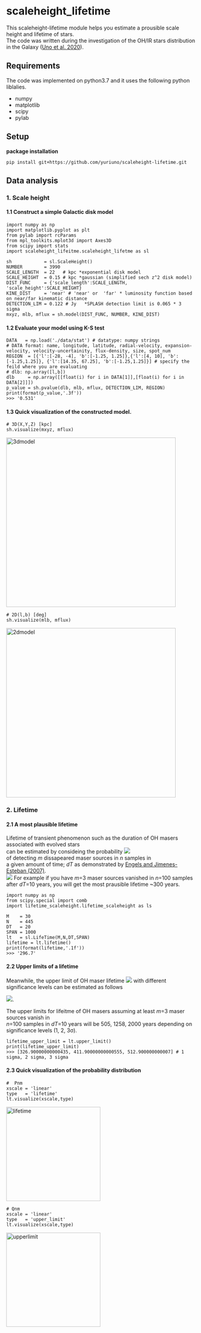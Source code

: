 # scaleheight_lifetime

This scaleheight-lifetime module helps you estimate a prousible scale height and lifetime of stars.<br>
The code was written during the investigation of the OH/IR stars distribution in the Galaxy ([Uno et al. 2020]()).
## Requirements
The code was implemented on python3.7 and it uses the following python liblalies. 
- numpy
- matplotlib
- scipy
- pylab
## Setup
**package installation**

`pip install git+https://github.com/yuriuno/scaleheight-lifetime.git`

## Data analysis

### 1. Scale height
#### 1.1 Construct a simple Galactic disk model 
```
import numpy as np
import matplotlib.pyplot as plt
from pylab import rcParams
from mpl_toolkits.mplot3d import Axes3D
from scipy import stats
import scaleheight_lifeitme.scaleheight_lifetme as sl

sh            = sl.ScaleHeight()
NUMBER        = 3990
SCALE_LENGTH  = 22   # kpc *exponential disk model
SCALE_HEIGHT  = 0.15 # kpc *gaussian (simplified sech z^2 disk model)
DIST_FUNC     = {'scale_length':SCALE_LENGTH, 'scale_height':SCALE_HEIGHT}
KINE_DIST     = 'near' # 'near' or  'far' * luminosity function based on near/far kinematic distance    
DETECTION_LIM = 0.122 # Jy   *SPLASH detection limit is 0.065 * 3 sigma 
mxyz, mlb, mflux = sh.model(DIST_FUNC, NUMBER, KINE_DIST)
```

#### 1.2 Evaluate your model using K-S test

```
DATA   = np.load('./data/stat') # datatype: numpy strings
# DATA format: name, longitude, latitude, radial-velocity, expansion-velocity, velocity-uncertainity, flux-density, size, spot_num
REGION  = [{'l':[-28, -4], 'b':[-1.25, 1.25]},{'l':[4, 10], 'b':[-1.25,1.25]}, {'l':[14.35, 67.25], 'b':[-1.25,1.25]}] # specify the feild where you are evaluating
# dlb: np.array([l,b]) 
dlb     = np.array([[float(i) for i in DATA[1]],[float(i) for i in DATA[2]]])
p_value = sh.pvalue(dlb, mlb, mflux, DETECTION_LIM, REGION)
print(format(p_value,'.3f'))
>>> '0.531'
```

#### 1.3 Quick visualization of the constructed model.
```
# 3D(X,Y,Z) [kpc]
sh.visualize(mxyz, mflux)
```
<img width="450" alt="3dmodel" src="https://user-images.githubusercontent.com/49733387/101880194-da365a00-3bd5-11eb-902e-0e970a354806.png">

```
# 2D(l,b) [deg]
sh.visualize(mlb, mflux)
```
<img width="450" alt="2dmodel" src="https://user-images.githubusercontent.com/49733387/101880254-ee7a5700-3bd5-11eb-9b02-3741a968b6cc.png">

### 2. Lifetime
#### 2.1 A most plausible lifetime 
Lifetime of transient phenomenon such as the duration of OH masers associated with evolved stars <br>
can be estimated by consideing the probability 
<img src="https://latex.codecogs.com/gif.latex?P^m_n"/> <br>
of detecting *m* dissapeared maser sources in *n* samples in <br> 
a given amount of time; *dT* as demonstrated by [Engels and Jimenes-Esteban (2007)](https://arxiv.org/pdf/0710.1697.pdf). <br>
<img src="https://latex.codecogs.com/gif.latex?P_m^n&space;=&space;\frac{n!}{m!(n-m)!}\big(\frac{\delta&space;T}{T}\big)^m&space;\big(1&space;-&space;\frac{\delta&space;T}{T}\big)^{n-m}"/>
For example if you have *m*=3 maser sources vanished in *n*=100 samples after *dT*=10 years, you will get the most prausible lifetime ~300 years.
```
import numpy as np
from scipy.special import comb
import lifetime_scaleheight.lifetime_scaleheight as ls

M    = 30
N    = 445
DT   = 20
SPAN = 1000
lt   = sl.LifeTime(M,N,DT,SPAN)
lifetime = lt.lifetime()
print(format(lifetime,'.1f'))
>>> '296.7'
```
#### 2.2 Upper limits of a lifetime
Meanwhile, the upper limit of OH maser lifetime 
<img src="https://latex.codecogs.com/gif.latex?Q^m_n"/>
with different significance levels can be estimated as follows

<img src="https://latex.codecogs.com/gif.latex?Q_m^n&space;=&space;\sum_{i=m}^n&space;\frac{n!}{m!(n-m)!}\big(\frac{\delta&space;T}{T}\big)^m&space;\big(1&space;-&space;\frac{\delta&space;T}{T}\big)^{n-m}"/>.

The upper limits for lifeitme of OH masers assuming at least *m*=3 maser sources vanish in <br>
*n*=100 samples in *dT*=10 years will be 505, 1258, 2000 years depending on significance levels (1, 2, 3σ).

```
lifetime_upper_limit = lt.upper_limit()
print(lifetime_upper_limit)
>>> [326.90000000000435, 411.90000000000555, 512.900000000007] # 1 sigma, 2 sigma, 3 sigma
```
#### 2.3 Quick visualization of the probability distribution 
```
#  Pnm
xscale = 'linear'
type   = 'lifetime'
lt.visualize(xscale,type)
```
<img width="250" alt="lifetime" src="https://user-images.githubusercontent.com/49733387/101880602-89733100-3bd6-11eb-8a1e-4498e7994929.png">

```
# Qnm
xscale = 'linear'
type   = 'upper_limit'
lt.visualize(xscale,type)
```
<img width="250" alt="upperlimit" src="https://user-images.githubusercontent.com/49733387/101880623-909a3f00-3bd6-11eb-8df5-a1b2a5023c2e.png">
